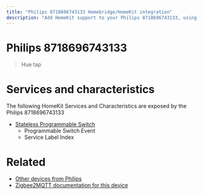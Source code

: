```yaml
---
title: "Philips 8718696743133 Homebridge/HomeKit integration"
description: "Add HomeKit support to your Philips 8718696743133, using Homebridge, Zigbee2MQTT and homebridge-z2m."
---
```

<!---
This file has been GENERATED using src/docgen/docgen.ts
DO NOT EDIT THIS FILE MANUALLY!
-->
# Philips 8718696743133
> Hue tap


# Services and characteristics
The following HomeKit Services and Characteristics are exposed by
the Philips 8718696743133

* [Stateless Programmable Switch](../../action.md)
  * Programmable Switch Event
  * Service Label Index


# Related
* [Other devices from Philips](../index.md#philips)
* [Zigbee2MQTT documentation for this device](https://www.zigbee2mqtt.io/devices/8718696743133.html)